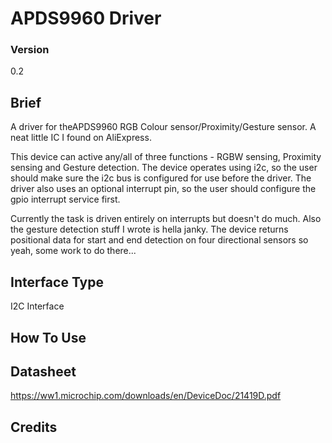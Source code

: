 # APDS9960 Driver

### Version
0.2

## Brief

A driver for theAPDS9960 RGB Colour sensor/Proximity/Gesture sensor. A neat little IC I found on AliExpress.

This device can active any/all of three functions - RGBW sensing, Proximity sensing and Gesture detection. The device operates using i2c, so the user should make sure the i2c bus is configured for use before the driver. The driver also uses an optional interrupt pin, so the user should configure the gpio interrupt service first. 


Currently the task is driven entirely on interrupts but doesn't do much.
Also the gesture detection stuff I wrote is hella janky. The device returns positional data for start and end detection on four directional sensors so yeah, some work to do there...

## Interface Type

I2C Interface

## How To Use


## Datasheet

https://ww1.microchip.com/downloads/en/DeviceDoc/21419D.pdf

## Credits


